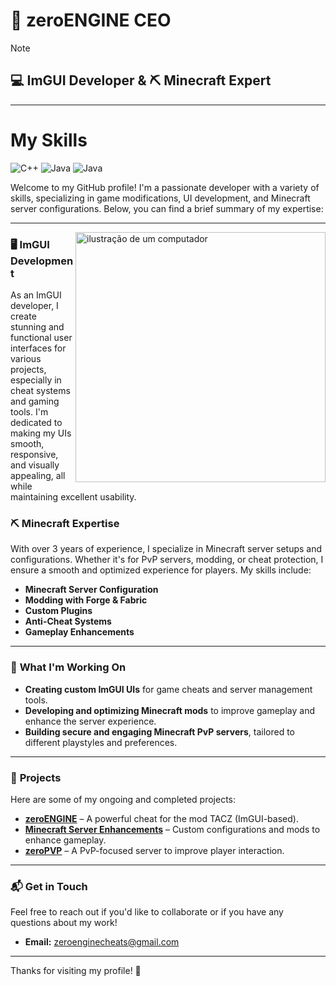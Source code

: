 
# 🔔 zeroENGINE CEO

> [!NOTE]
> ## 💻 ImGUI Developer & ⛏️ Minecraft Expert
>
> -------------------------------------
> # My Skills 
> ![C++](https://img.shields.io/badge/-C++-333333?style=flat&logo=C%2B%2B&logoColor=00599C)
> ![Java](https://img.shields.io/badge/-Java-333333?style=flat&logo=Java&logoColor=007396)
> ![Java](https://img.shields.io/badge/C%23-239120?style=for-the-badge&logo=c-sharp&logoColor=white
)
>
>


Welcome to my GitHub profile! I'm a passionate developer with a variety of skills, specializing in game modifications, UI development, and Minecraft server configurations. Below, you can find a brief summary of my expertise:

---
<img src="https://raw.githubusercontent.com/MicaelliMedeiros/micaellimedeiros/master/image/computer-illustration.png" alt="ilustração de um computador" min-width="400px" max-width="400px" width="400px" align="right">

### 🖥️ **ImGUI Development**
As an ImGUI developer, I create stunning and functional user interfaces for various projects, especially in cheat systems and gaming tools. I'm dedicated to making my UIs smooth, responsive, and visually appealing, all while maintaining excellent usability.

### ⛏️ **Minecraft Expertise**
With over 3 years of experience, I specialize in Minecraft server setups and configurations. Whether it's for PvP servers, modding, or cheat protection, I ensure a smooth and optimized experience for players. My skills include:

- **Minecraft Server Configuration**  
- **Modding with Forge & Fabric**  
- **Custom Plugins**  
- **Anti-Cheat Systems**
- **Gameplay Enhancements**

---

### 🚀 **What I'm Working On**

- **Creating custom ImGUI UIs** for game cheats and server management tools.
- **Developing and optimizing Minecraft mods** to improve gameplay and enhance the server experience.
- **Building secure and engaging Minecraft PvP servers**, tailored to different playstyles and preferences.

---

### 📂 **Projects**

Here are some of my ongoing and completed projects:

- **[zeroENGINE](#)** – A powerful cheat for the mod TACZ (ImGUI-based).
- **[Minecraft Server Enhancements](#)** – Custom configurations and mods to enhance gameplay.
- **[zeroPVP](#)** – A PvP-focused server to improve player interaction.

---

### 📬 **Get in Touch**

Feel free to reach out if you'd like to collaborate or if you have any questions about my work!

- **Email:** zeroenginecheats@gmail.com


---

Thanks for visiting my profile! 🚀
